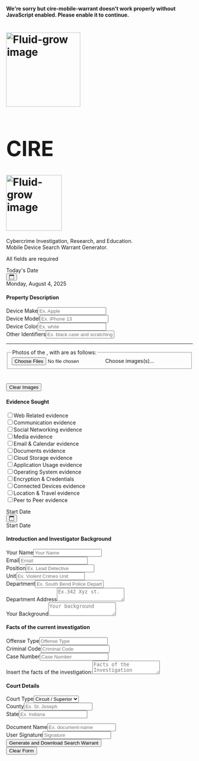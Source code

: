 <!DOCTYPE html>
<head><meta charset="utf-8">
<meta http-equiv="X-UA-Compatible" content="ID=edge">
<meta name="viewport" content="width=device-width,initial-scale=1">
<link rel-"icon href="https://www.google.com/url?sa=i&url=https%3A%2F%2Fpocatello.gov%2F370%2FPolice&psig=AOvVaw3YTH44rXkNWW9UzoX8i8mV&ust=1754428566683000&source=images&cd=vfe&opi=89978449&ved=2ahUKEwiGu6PtifKOAxWmNt4AHWg5Ot0QjRx6BAgAEBs">
<title>PPD Digital Device Search Warrant</title>
<script defer="defer" src="/PPD-Digital-Device-Search-Warrant/js/chunk-vendors.30887d61.js"></script>
<script defer:"defer" src="/PPD-Digital-Device-Search-Warrant/js/app.4eef5ece.js"></script>
<link href="/PPD-Digital-Device-Search-Warrant/css/chunk-vendors.de510de6.css" rel="stylesheet">
<link href="/PPD-Digital-Device-Search-Warrant/css/app.d0f80ab4.css" rel="stylesheet">
<style>
  /* stylelint-disable */
/* stylelint-enable */
/** Buttons
---------------------------------------------------------*/
:root {
  --transparent: rgba(255, 255, 255, 0);
  --white: hsl(0, 0%, 100%);
  --th-white: hsl(0, 0%, 100%);
  --black: hsl(0, 0%, 0%);
  --th-black: hsl(0, 0%, 0%);
  --lightGrey: hsl(0, 0%, 94%);
  --th-grey-white: hsl(210, 10%, 97%);
  --th-grey-light: hsl(210, 10%, 94.8%);
  --th-grey-medium: hsl(212, 10%, 94%);
  --th-grey: hsl(216, 22%, 91%);
  --th-grey-dark: hsl(221, 20%, 78%);
  --th-slate: hsl(221, 20%, 33%);
  --th-slate-light: hsl(222, 20%, 45%);
  --th-slate-dark: hsl(222, 22%, 18%);
  --th-slate-alt: #333F57;
  --th-slate-hover:#3E4A62;
  --th-slate-dark-hover800:hsl(220, 22%, 24%);
  --th-slate-dark-active800:hsl(219, 24%, 26%);
  --th-slate-dark-hover600:hsl(222, 22%, 21%);
  --th-slate-dark-active600:hsl(221, 24%, 23%);
  --th-cool-grey-600: hsl(203, 16%, 44%);
  --th-cool-grey-700: hsl(204, 18%, 30%);
  --th-cool-grey-750: hsl(203, 18%, 32%);
  --th-cool-grey-800: hsl(209, 20%, 25%);
  --th-cool-grey-850: hsl(209, 20%, 21%);
  --th-cool-grey-900: hsl(210, 24%, 16%);
  --fontColorDark: var( --th-slate-dark);
  --fontColorWhite: hsl(0, 0%, 100%);
  --list-item-hover:hsl(225, 20%, 96%);
  --list-item-light-hover: hsl(210, 20%, 98%);
  --list-item-hover-dark:hsla(222, 22%, 18%, 0.50);
  --list-item-light-hover-dark: hsla(222, 20%, 33%, 0.50);
  --greyTransparent: hsla(222, 22%, 18%, 0.12);
  --whiteTransparent: hsla(0, 0%, 100%, 0.12);
  --defaultColor: hsl(220, 20%, 91%);
  --defaultColorHover: hsl(220, 19%, 78%);
  --defaultColorActive: hsl(220, 19%, 68%);
  --defaultColorSelected: hsl(221, 20%, 75%);
  --buttonBorderColor: 2px solid hsl(220, 20%, 91%);
  --buttonBorderColorHover: 2px solid hsl(220, 19%, 78%);
  --buttonBorderColorActive: 2px solid hsl(220, 19%, 68%);
  --buttonBorderColorSelected: 2px solid hsl(221, 20%, 75%);
  --iconFillColor: var( --th-slate-dark );
  --primaryColor: hsl(211, 100%, 45%);
  --primaryColorHover: hsl(211, 100%, 35%);
  --primaryColorActive: hsl(211, 100%, 25%);
  --primaryButtonBorder: 2px solid hsl(211, 100%, 45%);
  --primaryButtonBorderHover: 2px solid hsl(211, 100%, 35%);
  --primaryButtonBorderActive: 2px solid hsl(211, 100%, 25%);
  --secondaryColor: var(--th-slate);
  --secondaryColorHover: hsl(221, 20%, 23%);
  --secondaryColorActive: hsl(221, 20%, 13%);
  --secondaryButtonBorderColor: 2px solid var(--th-slate);
  --secondaryButtonBorderColorHover: 2px solid hsl(221, 20%, 23%);
  --secondaryButtonBorderColorActive: 2px solid hsl(221, 20%, 13%);
  --disabledColor: hsl(0, 0%, 50%);
  --disabledBackgroundColor: hsl(0, 0%, 95%);
  --brandColorGreen: hsl(76, 60%, 52%);
  --brandColorGreenActive: hsl(76, 62%, 40%);
  --primaryColorGreen: hsl(79, 100%, 24%);
  --primaryColorGreenHover: hsl(79, 100%, 14%);
  --primaryColorGreenActive: hsl(79, 100%, 4%);
  --buttonBorderGreen: 2px solid hsl(79, 100%, 24%);
  --buttonBorderGreenHover: 2px solid hsl(79, 100%, 14%);
  --buttonBorderGreenActive: 2px solid hsl(79, 100%, 4%);
  --brandColorPink: hsl(344, 98%, 59%);
  --primaryColorPink: #e12362;
  --primaryColorPinkHover: hsl(340, 76%, 41%);
  --primaryColorPinkActive: hsl(340, 76%, 31%);
  --buttonBorderPink: 2px solid hsl(340, 76%, 51%);
  --buttonBorderPinkHover: 2px solid hsl(340, 76%, 41%);
  --buttonBorderPinkActive: 2px solid hsl(340, 76%, 31%);
  --brandColorTeal: hsl(180, 85%, 34%);
  --primaryColorTeal: hsl(184, 50%, 35%);
  --primaryColorTealHover: hsl(184, 50%, 25%);
  --primaryColorTealActive: hsl(184, 50%, 15%);
  --buttonBorderTeal: 2px solid hsl(184, 50%, 35%);
  --buttonBorderTealHover: 2px solid hsl(184, 50%, 25%);
  --buttonBorderTealActive: 2px solid hsl(184, 50%, 15%);
  --brandColorPurple: hsl(264, 100%, 68%);
  --primaryColorPurple: hsl(264, 83%, 62%);
  --primaryColorPurpleHover: hsl(264, 83%, 52%);
  --primaryColorPurpleActive: hsl(264, 83%, 42%);
  --buttonBorderPurple: 2px solid hsl(264, 83%, 62%);
  --buttonBorderPurpleHover: 2px solid hsl(264, 83%, 52%);
  --buttonBorderPurpleActive: 2px solid hsl(264, 83%, 42%);
  --brandColorOrange: hsl(33, 94%, 48%);
  --primaryColorOrange: hsl(15, 79%, 45%);
  --primaryColorOrangeHover: hsl(15, 80%, 35%);
  --primaryColorOrangeActive: hsl(15, 80%, 25%);
  --buttonBorderOrange: 2px solid hsl(15, 79%, 45%);
  --buttonBorderOrangeHover: 2px solid hsl(15, 80%, 35%);
  --buttonBorderOrangeActive: 2px solid hsl(15, 80%, 25%);
  --brandColorBlue: hsl(197, 100%, 50%);
  --brandColorBlueActive: hsl(197, 100%, 39%);
  --brandColorBlueWCAG: hsl(197, 100%, 42%);
  --primaryColorBlue: hsl(201, 100%, 37%);
  --primaryColorBlueHover: hsl(201, 100%, 27%);
  --primaryColorBlueActive: hsl(201, 100%, 17%);
  --buttonBorderBlue: 2px solid hsl(201, 100%, 37%);
  --buttonBorderBlueHover: 2px solid hsl(201, 100%, 27%);
  --buttonBorderBlueActive: 2px solid hsl(201, 100%, 17%);
  --BrandcolorYellow: hsl(41, 90%, 61%);
  --primaryColorReachDeck: hsl(209, 100%, 39%);
  --primaryColorReachDeckHover: hsl(209, 100%, 29%);
  --primaryColorReachDeckActive: hsl(209, 100%, 19%);
  --buttonBorderReachDeck: 2px solid hsl(209, 100%, 39%);
  --buttonBorderReachDeckHover: 2px solid hsl(209, 100%, 29%);
  --buttonBorderReachDeckActive: 2px solid hsl(209, 100%, 19%);
  --reachDeckEditorColor: hsl(112, 100%, 26%);
  --launchpadButtonLight: hsl(210, 10%, 96%);
  --launchpadButtonLightHover: hsl(220, 8%, 92%);
  --launchpadButtonLightActive:hsl(0, 0%, 90%);
  --ContrastPinkOrbitNoteHover: hsl(343, 81%, 48%);
  --ContrastPinkOrbitNoteActive: hsl(345, 96%, 42%);
  --ContrastButtonBorderPink: hsl(345, 96%, 42%);
  --primaryColorClaroNavy: hsl(207, 74%, 27%);
  --primaryColorClaroNavyHover: hsl(206, 83%, 21%);
  --primaryColorClaroNavyActive: hsl(206, 89%, 17%);
  --buttonBorderClaro: 2px solid hsl(207, 74%, 27%);
  --buttonBorderClaroHover: 2px solid hsl(206, 83%, 21%);
  --buttonBorderClaroActive: 2px solid hsl(206, 89%, 17%);
  --primaryColorClaroBlue: hsl(201, 100%, 37%);
  --primaryColorClaroBlueHover: hsl(201, 100%, 31%);
  --primaryColorClaroBlueActive: hsl(201, 100%, 27%);
  --claroDark: hsl(218, 54%, 20%);
  --claroGrey: hsl(217, 31%, 68%);
  --claroBlue: hsl(191, 88%, 40%);
  --claroBlueAlt: hsl(188, 78%, 50%);
  --claroGreen: hsl(75, 63%, 51%);
  --altColor: var(--claroGreen);
  --altColorHover: hsl(75, 70%, 40%);
  --altColorActive: hsl(75, 77%, 33%);
  --altButtonBorderColor: 2px solid var(--claroGreen);
  --altButtonBorderColorHover: 2px solid hsl(75, 70%, 40%);
  --altButtonBorderColorActive: 2px solid hsl(75, 77%, 33%);
  --brandColorLingdys: hsl(0, 82%, 49%);
  --primaryColorLingdys: hsl(217, 34%, 38%);
  --primaryColorLingdysHover: hsl(217, 37%, 24%);
  --primaryColorLingdysActive: hsl(217, 39%, 18%);
  --buttonBorderLingdys: 2px solid hsl(217, 34%, 38%);
  --buttonBorderLingdysHover: 2px solid hsl(217, 37%, 24%);
  --buttonBorderLingdysActive: 2px solid hsl(217, 39%, 18%);
  --brandColorAppWriter: #F70790;
  --primaryColorAppWriter: #D8087F;
  --primaryColorAppWriterHover:#B40669;
  --primaryColorAppWriterActive: #9F055C;
  --buttonBorderAppwriter: 2px solid #D8087F;
  --buttonBorderAppwriterHover: 2px solid #B40669;
  --buttonBorderAppWriterActive: 2px solid #9F055C;
  --iconToggleFillOrbitNote: hsl(196, 99%, 50%);
  --textColor: var( --th-slate-dark );
  --textColorLight: var( --th-white );
  --border: 1px solid var( --th-grey );
  --borderDark: 1px solid var( --th-grey-dark );
  --infoColor: hsl(194, 77%, 24%);
  --successColor: hsla(134, 71%, 43%, 0.584);
  --errorColor: hsl(0, 71%, 51%);
  --warningColor: hsl(45, 97%, 51%);
  --infoBackgroundColor: hsl(180, 100%, 99%);
  --successBackgroundColor: hsl(78, 100%, 98%);
  --errorBackgroundColor: hsl(0, 100%, 98%);
  --warningBackgroundColor: hsl(35, 100%, 98%);
  --notificationDarkModeBackground: hsl(218, 22%, 37%);
  --infoBorderColor: hsl(191, 44%, 82%);
  --successBorderColor: hsl(100, 28%, 69%);
  --errorBorderColor: hsl(0, 37%, 73%);
  --warningBorderColor: hsl(41, 30%, 71%);
  --notificationDarkModeBorder: hsl(217, 19%, 41%);
  --infoTitleColor: hsl(194, 77%, 24%);
  --successTitleColor: hsl(121, 48%, 23%);
  --errorTitleColor: hsl(1, 47%, 40%);
  --warningTitleColor: hsl(37, 92%, 25%);
  --infoWarningColor: hsl(194, 77%, 24%);
  --successWarningColor: hsla(121, 48%, 23%, 0.8);
  --errorWarningColor: hsla(1, 47%, 40%, 0.8);
  --warningWarningColor: hsla(37, 92%, 25%, 0.8);
  --line-height-base: 1.5;
  --zindex-modal: 1050;
  --modal-dialog-margin: 2rem;
  --modal-content-border-radius: 1px;
  --buttonBorderRadius: 30px;
  --buttonRoundness: 30px;
  --buttonLinkTextColor: var( --primaryColor)!important;
  --buttonLinkIconColor: var( --primaryColor)!important;
  --buttonNoBackgroundTextColor: var( --th-slate-dark);
  --buttonNoBackgroundIconColor: var( --th-slate-dark);
  --buttonNoBackgroundColor: transparent;
  --buttonNoBackgroundColorHover: var(--icon-button-background-hover-color);
  --buttonNoBackgroundColorActive: var(--icon-button-background-active-color);
  --buttonNoBackgroundBorder: 2px solid transparent;
  --buttonNoBackgroundBorderHover: 2px solid transparent;
  --buttonNoBackgroundBorderActive: 2px solid transparent;
  --activeDotColor: inherit;
  --themeColorDefault: var(--defaultColor);
  --themeColorGroundworks: var(--primaryColor);
  --themeColorReadWrite: var(--primaryColorPurple);
  --themeColorEquatio: var(--primaryColorBlue);
  --themeColorBrowsealoud: var(--primaryColorOrange);
  --themeColorWriq: var(--primaryColorTeal);
  --themeColorFluencyTutor: var(--primaryColorGreen);
  --themeColorSnapVerter: var(--primaryColorGreen);
  --themeColorSpeechStream: var(--primaryColorPink);
  --themeColorTexthelp: var(--primaryColorTeal);
  --themeColorReachDeck: var(--primaryColorReachDeck);
  --themeColorPdfReader: var(--primaryColorBlue);
  --uniloginBackgroundColor: #F7F7F7;
  --uniloginWindowBackgroundColor: var(--primaryColorBlue);
  --line-height-base: 1.5;
  --zindex-modal: 1050;
  --modal-dialog-margin: 2em;
  --modal-content-border-radius: 1px;
  --modal-inner-padding: 1.5em;
  --modal-title-padding: 1.5em;
  --modal-title-line-height: var(--line-height-base);
  --modal-content-bg: #fff;
  --modal-content-border-color: rgba(0, 0, 0, .2);
  --modal-content-fallback-border-color: #999;
  --modal-backdrop-bg: #000;
  --modal-backdrop-opacity: .5;
  --modal-header-border-color: #e5e5e5;
  --modal-footer-border-color: var(--modal-header-border-color);
  --modal-header-background-color: #f5f5f5;
  --select-border: 1px solid #DADADA;
  --select-background: hsl(0, 0%, 100%);
  --select-background-color: #efefef;
  --select-background-color-hover: hsl(0, 0%, 97%);
  --input-border: 1px solid #DADADA;
  --input-background-color: #ffffff;
  --settings-title-color: var(--primaryColor);
  --settings-item-background-color: var(--th-white);
  --settings-item-background-hover-color: var(--th-grey-medium);
  --settings-item-background-active-color: var(--th-grey);
  --list-group-background-color: transparent;
  --list-group-item-background-color: var(--th-white);
  --list-group-item-background-hover-color: var(--th-grey-light);
  --list-group-item-background-active-color: var(--th-grey);
  --list-group-item-icon-color: var(--th-slate-dark);
  --ListGroupSearchItemColor: var(--th-white);
  --ListGroupSearchItemColorHover: #f9fafb;
  --ListGroupSearchItemTextColor: var(--th-slate);
  --ListGroupSearchItemBorderColor: hsla(0, 0%, 0%, 0.15);
  --ListGroupSearchItemAsideColor: hsl(0, 0%, 95%);
  --ListGroupSearchItemAsideTextColor: #000;
  --toolbar-button-disabled: hsl(0, 0%, 96.1%);
  --toolbar-button-background: hsl(0, 0%, 96.1%);
  --toolbar-button-hover-background: hsl(0, 0%, 80%);
  --toolbar-button-color: hsl(0, 0%, 0%);
  --toolbar-button-hover-active-background: hsl(0, 0%, 70.2%);
  --toolbar-button-default-size: 43px;
  --toolbar-button-focus-color: hsl(213, 71.3%, 60.4%);
  --toolbar-button-svg-color: hsl(0, 0%, 29%);
  --toolbar-button-toggle-color: hsl(264, 100%, 68%);
  --panel-inner-padding: .7em;
  --icon-button-background-default-color: hsla(0, 0%, 0%, 0.077);
  --icon-button-background-hover-color: hsla(0, 0%, 0%, 0.125);
  --icon-button-background-active-color: hsla(0, 0%, 0%, 0.187);
  --icon-button-background-default-color-dark: rgba(255, 255, 255, 0.077);
  --icon-button-background-hover-color-dark: rgba(255, 255, 255, 0.146);
  --icon-button-background-active-color-dark: rgba(255, 255, 255, 0.221);
  --icon-button-border-color: solid 2px transparent;
  --menuIconFillColor: var(--th-slate);
  --cardIconFillColor: var(--th-slate);
  --default-menu-notify-background-colour: hsl(264, 100%, 68%);
  --toolbarButtonBackgroundColor: var( --defaultColor);
  --toolbarButtonBackgroundHoverColor: var( --icon-button-background-hover-color);
  --toolbarButtonBackgroundActiveColor: var( --icon-button-background-active-color);
  --toolbarIconHoverFill: var( --th-slate);
  --toolbarIconToggleFill: var( --primaryColor);
  --dashboardContentBackgroundColor: #fff;
  --dashboardHeaderBackgroundColor: #fff;
  --dashboardSidebarBorderTopColor: var( --lightGrey);
  --dashboardTextColor: var(--th-slate);
  --dashboardTitleTextColor: var(--fontColorDark);
  --dashboardSubTitleTextColor: var(--th-slate-light);
  --dashboardCardBackgroundColor: var(--white);
  --dashboardCardBackgroundHoverColor: var(--th-grey-light);
  --dashboardCardBackgroundActiveColor: var(--lightGrey);
  --dashboardCardHighlightColor: var(--primaryColor);
  --dashboardCardBorderColor: var(--lightGrey);
  --dashboardCardFooterLinkColor: var(--primaryColor);
  --dashboardCardAuditorColor: hsl(208, 100%, 43%);
  --dashboardCardAuditorLabelColor: hsl(208, 100%, 43%);
  --dashboardCardEditorLabelColor: var(--reachDeckEditorColor);
  --dashboardCardToolbarColor: var(--primaryColorOrange);
  --dashboardCardToolbarLabelColor: var(--primaryColorOrange);
  --dashboardPaneBackgroundColor: #fcfcfc;
  --dashboardPaneBorderColor: rgba(92, 106, 138, 0.4);
  --dashboardPaneDashedBorderColor: var(--dashboardDashedBorderLight);
  --dashboardDashedBorderLight: url("data:image/svg+xml,%3csvg width='100%25' height='100%25' xmlns='http://www.w3.org/2000/svg'%3e%3crect width='100%25' height='100%25' fill='none' stroke='%235C6A8ACC' stroke-width='2' stroke-dasharray='4%2c 8' stroke-dashoffset='0' stroke-linecap='square'/%3e%3c/svg%3e");
  --dashboardDashedBorderDark: url("data:image/svg+xml,%3csvg width='100%25' height='100%25' xmlns='http://www.w3.org/2000/svg'%3e%3crect width='100%25' height='100%25' fill='none' stroke='%23323E52FF' stroke-width='2' stroke-dasharray='4%2c 8' stroke-dashoffset='0' stroke-linecap='square'/%3e%3c/svg%3e");
  --icon-opacity: 1;
  --accordionBackgroundColor: #fff;
  --accordionTextColor: #484848;
  --accordionTextBottomColor: #484848;
  --accordionIconColor: var(--toolbarWhite);
  --accordionBackgroundColorHover: #f9fafb;
  --tableBackgroundColor: none;
  --tableBackgroundHeaderColor: #F9FAFB;
  --tableBackgroundAltColor: #f7f7f7;
  --tableBackgroundHoverColor: hsl(210, 20%, 98%);
  --tableBorderColor: #E2E2E3;
  --tableTextColor: #484848;
}

/* stylelint-disable */
/* stylelint-enable */
.th-wq,
.th-th {
  --toolbarBackgroundColor: var(--defaultColor);
  --themeColorDefault: var(--defaultColor);
  --themeColorPrimary: var(--themeColorWriq);
  --themeColorSecondary: var(--secondaryColor);
  --dashboardTopColor: var(--brandColorTeal);
  --dashboardTitleColor: var(--themeColorWriq);
  --iconFillColor: var(--white);
  --buttonBackgroundColor: var(--defaultColor);
  --buttonBackgroundHoverColor: var(--defaultColorHover);
  --buttonBackgroundActiveColor: var(--defaultColorActive);
  --buttonTextColor: var(--fontColorDark);
  --buttonTextHoverColor: var(--fontColorDark);
  --buttonTextActiveColor: var(--fontColorDark);
  --buttonTextVisitedColor: var(--fontColorDark);
  --buttonBorder: var(--buttonBorder);
  --buttonBorderHover: var(--buttonBorderColorHover);
  --buttonBorderRadius: var(--buttonRoundness);
  --buttonIconFillColor: var(--black);
  --primaryButtonBackgroundColor: var(--primaryColorTeal);
  --primaryButtonBackgroundHoverColor: var(--primaryColorTealHover);
  --primaryButtonBackgroundActiveColor: var(--primaryColorTealActive);
  --primaryButtonBorderActive: var(--buttonBorderTealActive);
  --primaryButtonTextColor: var(--fontColorWhite);
  --primaryButtonTextHoverColor: var(--fontColorWhite);
  --primaryButtonTextActiveColor: var(--fontColorWhite);
  --primaryButtonTextVisitedColor: var(--fontColorWhite);
  --primaryButtonBorder: var(--buttonBorderTeal);
  --primaryButtonBorderHover: var(--buttonBorderTealHover);
  --primaryButtonBorderRadius: var(--buttonRoundness);
  --primaryButtonIconFillColor: var(--white);
  --secondaryButtonBackgroundColor: var(--secondaryColor);
  --secondaryButtonBackgroundHoverColor: var(--secondaryColorHover);
  --secondaryButtonBackgroundActiveColor: var(--secondaryColorActive);
  --secondaryButtonTextColor: var(--fontColorWhite);
  --secondaryButtonTextHoverColor: var(--fontColorWhite);
  --secondaryButtonTextActiveColor: var(--fontColorWhite);
  --secondaryButtonTextVisitedColor: var(--fontColorWhite);
  --secondaryButtonBorder: var(--secondaryButtonBorder);
  --secondaryButtonBorderHover: var(--secondaryButtonBorderColorHover);
  --secondaryButtonBorderRadius: var(--buttonRoundness);
  --secondaryButtonIconFillColor: var(--white);
  --table-hover-item: var(--list-item-light-hover);
  --settingsTitleColor: var(--themeColorPrimary);
}

.th-rw,
.th-wa {
  --themeColorDefault: var(--defaultColor);
  --themeColorPrimary: var(--themeColorReadWrite);
  --themeColorSecondary: var(--secondaryColor);
  --toolbarBackgroundColor: var(--defaultColor);
  --toolbarIconFill: var(--th-slate);
  --toolbarIconHoverFill: var(--th-slate);
  --toolbarIconActiveFill: var(--th-slate);
  --toolbarIconToggledHoverFill: var(--primaryColorPurple);
  --toolbarIconToggleFill: var(--primaryColorPurple);
  --toolbarIconToggleHoverFill: var(--primaryColorPurple);
  --dashboardTopColor: var(--brandColorPurple);
  --dashboardTitleColor: var(--themeColorReadWrite);
  --iconFillColor: var(--th-slate-dark);
  --buttonBackgroundColor: var(--defaultColor);
  --buttonBackgroundHoverColor: var(--defaultColorHover);
  --buttonBackgroundActiveColor: var(--defaultColorActive);
  --buttonTextColor: var(--fontColorDark);
  --buttonTextHoverColor: var(--fontColorDark);
  --buttonTextActiveColor: var(--fontColorDark);
  --buttonTextVisitedColor: var(--fontColorDark);
  --buttonBorder: var(--buttonBorder);
  --buttonBorderHover: var(--buttonBorderColorHover);
  --buttonBorderActive: var(--buttonBorderColorActive);
  --buttonBorderRadius: var(--buttonRoundness);
  --buttonIconFillColor: var(--black);
  --primaryButtonBackgroundColor: var(--primaryColorPurple);
  --primaryButtonBackgroundHoverColor: var(--primaryColorPurpleHover);
  --primaryButtonBackgroundActiveColor: var(--primaryColorPurpleActive);
  --primaryButtonBorderActive: var(--buttonBorderPurpleActive);
  --primaryButtonTextColor: var(--fontColorWhite);
  --primaryButtonTextHoverColor: var(--fontColorWhite);
  --primaryButtonTextActiveColor: var(--fontColorWhite);
  --primaryButtonTextVisitedColor: var(--fontColorWhite);
  --primaryButtonBorder: var(--buttonBorderPurple);
  --primaryButtonBorderHover: var(--buttonBorderPurpleHover);
  --primaryButtonBorderRadius: var(--buttonRoundness);
  --primaryButtonIconFillColor: var(--white);
  --secondaryButtonBackgroundColor: var(--secondaryColor);
  --secondaryButtonBackgroundHoverColor: var(--secondaryColorHover);
  --secondaryButtonBackgroundActiveColor: var(--secondaryColorActive);
  --secondaryButtonTextColor: var(--fontColorWhite);
  --secondaryButtonTextHoverColor: var(--fontColorWhite);
  --secondaryButtonTextActiveColor: var(--fontColorWhite);
  --secondaryButtonTextVisitedColor: var(--fontColorWhite);
  --secondaryButtonBorder: var(--secondaryButtonBorder);
  --secondaryButtonBorderHover: var(--secondaryButtonBorderColorHover);
  --secondaryButtonBorderRadius: var(--buttonRoundness);
  --secondaryButtonIconFillColor: var(--white);
  --table-hover-item: var(--list-item-light-hover);
  --settingsTitleColor: var(--themeColorPrimary);
  --menuNotifyBackgroundColour: var(--brandColorPurple);
  --uniloginBackgroundColor: #FAF7FF;
  --uniloginWindowBackgroundColor: var(--primaryColorPurple);
}

.th-pr {
  --themeColorDefault: var(--defaultColor);
  --themeColorPrimary: var(--themeColorPdfReader);
  --themeColorSecondary: var(--secondaryColor);
  --primaryButtonBackgroundColor: var(--primaryColorBlue);
  --primaryButtonBackgroundHoverColor: var(--primaryColorBlueHover);
  --primaryButtonBackgroundActiveColor: var(--primaryColorBlueActive);
  --primaryButtonBorderActive: var(--buttonBorderBlueActive);
  --primaryButtonTextColor: var(--fontColorWhite);
  --primaryButtonTextHoverColor: var(--fontColorWhite);
  --primaryButtonTextActiveColor: var(--fontColorWhite);
  --primaryButtonTextVisitedColor: var(--fontColorWhite);
  --primaryButtonBorder: var(--buttonBorderBlue);
  --primaryButtonBorderHover: var(--buttonBorderBlueHover);
  --primaryButtonBorderRadius: var(--buttonRoundness);
  --primaryButtonIconFillColor: var(--white);
  --toolbarBackgroundColor: var(--th-grey);
  --toolbarButtonBackgroundColor: var(--th-grey);
  --toolbarButtonBackgroundHoverColor: var(--ContrastPinkOrbitNoteHover);
  --toolbarButtonBackgroundActiveColor: var(--ContrastPinkOrbitNoteActive);
  --toolbarButtonBorderActive: var(--ContrastButtonBorderPink);
  --toolbarIconFill: var(--th-slate);
  --toolbarIconHoverFill: var(--white);
  --toolbarIconActiveFill: var(--white);
  --toolbarIconToggleFill: var(--ContrastPinkOrbitNoteActive);
  --toolbarIconToggleHoverFill: var(--white);
  --toolbarIconToggledHoverFill: var(--white);
  --iconButtonBackgroundDefaultColor: var(--icon-button-background-default-color);
  --iconButtonBackgroundHoverColor: var(--icon-button-background-hover-color);
  --iconButtonBackgroundActiveColor: var(--icon-button-background-active-color);
  --iconButtonBorderColor: 2px solid transparent;
  --iconFillColor: var(--th-slate);
  --panelBackgroundColor: var(--th-grey-light);
  --panelBackgroundColorLight: var(--white);
  --panelBackgroundColorDark: var(--th-grey);
  --fontColor: var(--th-slate-dark);
  --borderColor: 1px solid var(--th-grey-dark);
  --settingsTitleColor: var(--themeColorPrimary);
  --menuNotifyBackgroundColour: var(--brandColorPink);
  --dashboardTopColor: var(--primaryColorBlue);
  --dashboardTitleColor: var(--themeColorEquatio);
  --cardIconFillColor: var(--primaryColorBlue);
}

.th-eq {
  --themeColorDefault: var(--defaultColor);
  --themeColorPrimary: var(--themeColorEquatio);
  --themeColorSecondary: var(--secondaryColor);
  --dashboardTopColor: var(--brandColorBlue);
  --dashboardTitleColor: var(--themeColorEquatio);
  --iconFillColor: var(--th-slate-dark);
  --buttonBackgroundColor: var(--defaultColor);
  --buttonBackgroundHoverColor: var(--defaultColorHover);
  --buttonBackgroundActiveColor: var(--defaultColorActive);
  --buttonTextColor: var(--fontColorDark);
  --buttonTextHoverColor: var(--fontColorDark);
  --buttonTextActiveColor: var(--fontColorDark);
  --buttonTextVisitedColor: var(--fontColorDark);
  --buttonBorder: var(--buttonBorder);
  --buttonBorderHover: var(--buttonBorderColorHover);
  --buttonBorderRadius: var(--buttonRoundness);
  --buttonIconFillColor: var(--black);
  --primaryButtonBackgroundColor: var(--primaryColorBlue);
  --primaryButtonBackgroundHoverColor: var(--primaryColorBlueHover);
  --primaryButtonBackgroundActiveColor: var(--primaryColorBlueActive);
  --primaryButtonBorderActive: var(--buttonBorderBlueActive);
  --primaryButtonTextColor: var(--fontColorWhite);
  --primaryButtonTextHoverColor: var(--fontColorWhite);
  --primaryButtonTextActiveColor: var(--fontColorWhite);
  --primaryButtonTextVisitedColor: var(--fontColorWhite);
  --primaryButtonBorder: var(--buttonBorderBlue);
  --primaryButtonBorderHover: var(--buttonBorderBlueHover);
  --primaryButtonBorderRadius: var(--buttonRoundness);
  --primaryButtonIconFillColor: var(--white);
  --secondaryButtonBackgroundColor: var(--secondaryColor);
  --secondaryButtonBackgroundHoverColor: var(--secondaryColorHover);
  --secondaryButtonBackgroundActiveColor: var(--secondaryColorActive);
  --secondaryButtonTextColor: var(--fontColorWhite);
  --secondaryButtonTextHoverColor: var(--fontColorWhite);
  --secondaryButtonTextActiveColor: var(--fontColorWhite);
  --secondaryButtonTextVisitedColor: var(--fontColorWhite);
  --secondaryButtonBorder: var(--secondaryButtonBorder);
  --secondaryButtonBorderHover: var(--secondaryButtonBorderColorHover);
  --secondaryButtonBorderRadius: var(--buttonRoundness);
  --secondaryButtonIconFillColor: var(--white);
  --table-hover-item: var(--list-item-light-hover);
  --settingsTitleColor: var(--themeColorPrimary);
  --uniloginBackgroundColor: #F2F9FF;
  --uniloginWindowBackgroundColor: var(--brandColorBlueWCAG);
}

.th-ba {
  --themeColorDefault: var(--defaultColor);
  --themeColorPrimary: var(--themeColorBrowsealoud);
  --themeColorSecondary: var(--secondaryColor);
  --toolbarBackgroundColor: var(--th-grey);
  --toolbarIconButtonFillColor: var(--th-slate);
  --toolbarButtonBackgroundColor: var(--th-grey);
  --toolbarButtonBackgroundHoverColor: var(--primaryColorOrangeHover);
  --toolbarButtonBackgroundActiveColor: var(--primaryColorOrangeActive);
  --toolbarButtonBorderActive: var(--buttonBorderOrange);
  --toolbarIconFill: var(--th-slate);
  --toolbarIconHoverFill: var(--th-slate);
  --toolbarIconActiveFill: var(--primaryColorBlue);
  --toolbarIconToggleFill: var(--primaryColorBlue);
  --toolbarIconToggleHoverFill: var(--white);
  --dashboardTopColor: var(--brandColorOrange);
  --dashboardTitleColor: var(--themeColorBrowsealoud);
  --iconFillColor: var(--white);
  --buttonBackgroundColor: var(--defaultColor);
  --buttonBackgroundHoverColor: var(--defaultColorHover);
  --buttonBackgroundActiveColor: var(--defaultColorActive);
  --buttonTextColor: var(--fontColorDark);
  --buttonTextHoverColor: var(--fontColorDark);
  --buttonTextActiveColor: var(--fontColorDark);
  --buttonTextVisitedColor: var(--fontColorDark);
  --buttonBorder: var(--buttonBorder);
  --buttonBorderHover: var(--buttonBorderColorHover);
  --buttonBorderRadius: var(--buttonRoundness);
  --buttonBorderIconFillColor: var(--black);
  --primaryButtonBackgroundColor: var(--primaryColorOrange);
  --primaryButtonBackgroundHoverColor: var(--primaryColorOrangeHover);
  --primaryButtonBackgroundActiveColor: var(--primaryColorOrangeActive);
  --primaryButtonBorderActive: var(--buttonBorderOrangeActive);
  --primaryButtonTextColor: var(--fontColorWhite);
  --primaryButtonTextHoverColor: var(--fontColorWhite);
  --primaryButtonTextActiveColor: var(--fontColorWhite);
  --primaryButtonTextVisitedColor: var(--fontColorWhite);
  --primaryButtonBorder: var(--buttonBorderOrange);
  --primaryButtonBorderHover: var(--buttonBorderOrangeHover);
  --primaryButtonBorderRadius: var(--buttonRoundness);
  --primaryButtonIconFillColor: var(--white);
  --secondaryButtonBackgroundColor: var(--secondaryColor);
  --secondaryButtonBackgroundHoverColor: var(--secondaryColorHover);
  --secondaryButtonBackgroundActiveColor: var(--secondaryColorActive);
  --secondaryButtonTextColor: var(--fontColorWhite);
  --secondaryButtonTextHoverColor: var(--fontColorWhite);
  --secondaryButtonTextActiveColor: var(--fontColorWhite);
  --secondaryButtonTextVisitedColor: var(--fontColorWhite);
  --secondaryButtonBorder: var(--secondaryButtonBorder);
  --secondaryButtonBorderHover: var(--secondaryButtonBorderColorHover);
  --secondaryButtonBorderRadius: var(--buttonRoundness);
  --secondaryButtonIconFillColor: var(--white);
  --table-hover-item: var(--list-item-light-hover);
  --settingsTitleColor: var(--themeColorPrimary);
  --menuNotifyBackgroundColour: var(--white);
}
.th-ba .gw-menu-notification--inline {
  --menuNotifyBackgroundColour: var(--themeColorBrowsealoud);
}

.th-at {
  --themeColorDefault: var(--defaultColor);
  --themeColorPrimary: var(--themeColorReachDeck);
  --themeColorSecondary: var(--secondaryColor);
  --toolbarBackgroundColor: var(--defaultColor);
  --toolbarIconFill: var(--th-slate);
  --toolbarIconHoverFill: var(--th-slate);
  --toolbarIconActiveFill: var(--th-slate);
  --toolbarIconToggledHoverFill: var(--primaryColorBlue);
  --toolbarIconToggleFill: var(--primaryColorBlue);
  --toolbarIconToggleHoverFill: var(--primaryColorBlue);
  --dashboardTopColor: var(--th-grey);
  --dashboardTitleColor: var(--th-slate-dark);
  --iconFillColor: var(--th-slate-dark);
  --buttonBackgroundColor: var(--defaultColor);
  --buttonBackgroundHoverColor: var(--defaultColorHover);
  --buttonBackgroundActiveColor: var(--defaultColorActive);
  --buttonTextColor: var(--fontColorDark);
  --buttonTextHoverColor: var(--fontColorDark);
  --buttonTextActiveColor: var(--fontColorDark);
  --buttonTextVisitedColor: var(--fontColorDark);
  --buttonBorder: var(--buttonBorder);
  --buttonBorderHover: var(--buttonBorderColorHover);
  --buttonBorderRadius: var(--buttonRoundness);
  --buttonBorderIconFillColor: var(--black);
  --primaryButtonBackgroundColor: var(--primaryColorReachDeck);
  --primaryButtonBackgroundHoverColor: var(--primaryColorReachDeckHover);
  --primaryButtonBackgroundActiveColor: var(--primaryColorReachDeckActive);
  --primaryButtonBorderActive: var(--buttonBorderReachDeckActive);
  --primaryButtonTextColor: var(--fontColorWhite);
  --primaryButtonTextHoverColor: var(--fontColorWhite);
  --primaryButtonTextActiveColor: var(--fontColorWhite);
  --primaryButtonTextVisitedColor: var(--fontColorWhite);
  --primaryButtonBorder: var(--buttonBorderReachDeck);
  --primaryButtonBorderHover: var(--buttonBorderReachDeckHover);
  --primaryButtonBorderRadius: var(--buttonRoundness);
  --primaryButtonIconFillColor: var(--white);
  --secondaryButtonBackgroundColor: var(--secondaryColor);
  --secondaryButtonBackgroundHoverColor: var(--secondaryColorHover);
  --secondaryButtonBackgroundActiveColor: var(--secondaryColorActive);
  --secondaryButtonTextColor: var(--fontColorWhite);
  --secondaryButtonTextHoverColor: var(--fontColorWhite);
  --secondaryButtonTextActiveColor: var(--fontColorWhite);
  --secondaryButtonTextVisitedColor: var(--fontColorWhite);
  --secondaryButtonBorder: var(--secondaryButtonBorder);
  --secondaryButtonBorderHover: var(--secondaryButtonBorderColorHover);
  --secondaryButtonBorderRadius: var(--buttonRoundness);
  --secondaryButtonIconFillColor: var(--white);
  --dashboardTopColor: #E12362;
  --dashboardContentBackgroundColor: #F2F5F9;
  --tableBackgroundHeaderColor: #DFE1E5;
  --table-hover-item: var(--list-item-light-hover);
  --settingsTitleColor: var(--themeColorPrimary);
}

.th-rd {
  font-size: 10px;
  --themeColorDefault: var(--defaultColor);
  --themeColorPrimary: var(--themeColorReachDeck);
  --themeColorSecondary: var(--secondaryColor);
  --toolbarBackgroundColor: var(--defaultColor);
  --toolbarIconFill: var(--th-slate);
  --toolbarIconHoverFill: var(--th-slate);
  --toolbarIconActiveFill: var(--th-slate);
  --toolbarIconToggledHoverFill: var(--primaryColorBlue);
  --toolbarIconToggleFill: var(--primaryColorBlue);
  --toolbarIconToggleHoverFill: var(--primaryColorBlue);
  --dashboardTopColor: var(--th-grey);
  --dashboardTitleColor: var(--th-slate-dark);
  --iconFillColor: var(--th-slate-dark);
  --buttonBackgroundColor: var(--defaultColor);
  --buttonBackgroundHoverColor: var(--defaultColorHover);
  --buttonBackgroundActiveColor: var(--defaultColorActive);
  --buttonTextColor: var(--fontColorDark);
  --buttonTextHoverColor: var(--fontColorDark);
  --buttonTextActiveColor: var(--fontColorDark);
  --buttonTextVisitedColor: var(--fontColorDark);
  --buttonBorder: var(--buttonBorder);
  --buttonBorderHover: var(--buttonBorderColorHover);
  --buttonBorderRadius: var(--buttonRoundness);
  --buttonBorderIconFillColor: var(--black);
  --primaryButtonBackgroundColor: var(--primaryColorReachDeck);
  --primaryButtonBackgroundHoverColor: var(--primaryColorReachDeckHover);
  --primaryButtonBackgroundActiveColor: var(--primaryColorReachDeckActive);
  --primaryButtonBorderActive: var(--buttonBorderReachDeckActive);
  --primaryButtonTextColor: var(--fontColorWhite);
  --primaryButtonTextHoverColor: var(--fontColorWhite);
  --primaryButtonTextActiveColor: var(--fontColorWhite);
  --primaryButtonTextVisitedColor: var(--fontColorWhite);
  --primaryButtonBorder: var(--buttonBorderReachDeck);
  --primaryButtonBorderHover: var(--buttonBorderReachDeckHover);
  --primaryButtonBorderRadius: var(--buttonRoundness);
  --primaryButtonIconFillColor: var(--white);
  --secondaryButtonBackgroundColor: var(--secondaryColor);
  --secondaryButtonBackgroundHoverColor: var(--secondaryColorHover);
  --secondaryButtonBackgroundActiveColor: var(--secondaryColorActive);
  --secondaryButtonTextColor: var(--fontColorWhite);
  --secondaryButtonTextHoverColor: var(--fontColorWhite);
  --secondaryButtonTextActiveColor: var(--fontColorWhite);
  --secondaryButtonTextVisitedColor: var(--fontColorWhite);
  --secondaryButtonBorder: var(--secondaryButtonBorder);
  --secondaryButtonBorderHover: var(--secondaryButtonBorderColorHover);
  --secondaryButtonBorderRadius: var(--buttonRoundness);
  --secondaryButtonIconFillColor: var(--white);
  --table-hover-item: var(--list-item-light-hover);
  --settingsTitleColor: var(--themeColorPrimary);
}

.th-ss {
  --themeColorDefault: var(--defaultColor);
  --themeColorPrimary: var(--themeColorSpeechStream);
  --themeColorSecondary: var(--secondaryColor);
  --dashboardTopColor: var(--brandColorPink);
  --dashboardTitleColor: var(--themeColorSpeechStream);
  --iconFillColor: var(--th-slate-dark);
  --buttonBackgroundColor: var(--defaultColor);
  --buttonBackgroundHoverColor: var(--defaultColorHover);
  --buttonBackgroundActiveColor: var(--defaultColorActive);
  --buttonTextColor: var(--fontColorDark);
  --buttonTextHoverColor: var(--fontColorDark);
  --buttonTextActiveColor: var(--fontColorDark);
  --buttonTextVisitedColor: var(--fontColorDark);
  --buttonBorder: var(--buttonBorder);
  --buttonBorderHover: var(--buttonBorderColorHover);
  --buttonBorderRadius: var(--buttonRoundness);
  --buttonBorderIconFillColor: var(--black);
  --primaryButtonBackgroundColor: var(--themeColorSpeechStream);
  --primaryButtonBackgroundHoverColor: var(--primaryColorPinkHover);
  --primaryButtonBackgroundActiveColor: var(--primaryColorPinkActive);
  --primaryButtonBorderActive: var(--buttonBorderPinkActive);
  --primaryButtonTextColor: var(--fontColorWhite);
  --primaryButtonTextHoverColor: var(--fontColorWhite);
  --primaryButtonTextActiveColor: var(--fontColorWhite);
  --primaryButtonTextVisitedColor: var(--fontColorWhite);
  --primaryButtonBorder: var(--buttonBorderPink);
  --primaryButtonBorderHover: var(--buttonBorderPinkHover);
  --primaryButtonBorderRadius: var(--buttonRoundness);
  --primaryButtonIconFillColor: var(--white);
  --secondaryButtonBackgroundColor: var(--secondaryColor);
  --secondaryButtonBackgroundHoverColor: var(--secondaryColorHover);
  --secondaryButtonBackgroundActiveColor: var(--secondaryColorActive);
  --secondaryButtonTextColor: var(--fontColorWhite);
  --secondaryButtonTextHoverColor: var(--fontColorWhite);
  --secondaryButtonTextActiveColor: var(--fontColorWhite);
  --secondaryButtonTextVisitedColor: var(--fontColorWhite);
  --secondaryButtonBorder: var(--secondaryButtonBorder);
  --secondaryButtonBorderHover: var(--secondaryButtonBorderColorHover);
  --secondaryButtonBorderRadius: var(--buttonRoundness);
  --secondaryButtonIconFillColor: var(--white);
  --table-hover-item: var(--list-item-light-hover);
  --settingsTitleColor: var(--themeColorPrimary);
}

.th-st {
  --uniloginBackgroundColor: #F2F9FF;
  --uniloginWindowBackgroundColor: #2A3953;
}

.th-sv,
.th-ft {
  --themeColorDefault: var(--defaultColor);
  --themeColorPrimary: var(--themeColorFluencyTutor);
  --themeColorSecondary: var(--secondaryColor);
  --dashboardTopColor: var(--brandColorGreen);
  --dashboardTitleColor: var(--themeColorFluencyTutor);
  --iconFillColor: var(--th-slate-dark);
  --buttonBackgroundColor: var(--defaultColor);
  --buttonBackgroundHoverColor: var(--defaultColorHover);
  --buttonBackgroundActiveColor: var(--defaultColorActive);
  --buttonTextColor: var(--fontColorDark);
  --buttonTextHoverColor: var(--fontColorDark);
  --buttonTextActiveColor: var(--fontColorDark);
  --buttonTextVisitedColor: var(--fontColorDark);
  --buttonBorder: var(--buttonBorder);
  --buttonBorderHover: var(--buttonBorderColorHover);
  --buttonBorderRadius: var(--buttonRoundness);
  --buttonBorderIconFillColor: var(--black);
  --primaryButtonBackgroundColor: var(--themeColorFluencyTutor);
  --primaryButtonBackgroundHoverColor: var(--primaryColorGreenHover);
  --primaryButtonBackgroundActiveColor: var(--primaryColorGreenActive);
  --primaryButtonBorderActive: var(--buttonBorderGreenActive);
  --primaryButtonTextColor: var(--fontColorWhite);
  --primaryButtonTextHoverColor: var(--fontColorWhite);
  --primaryButtonTextActiveColor: var(--fontColorWhite);
  --primaryButtonTextVisitedColor: var(--fontColorWhite);
  --primaryButtonBorder: var(--buttonBorderGreen);
  --primaryButtonBorderHover: var(--buttonBorderGreenHover);
  --primaryButtonBorderRadius: var(--buttonRoundness);
  --primaryButtonIconFillColor: var(--white);
  --secondaryButtonBackgroundColor: var(--secondaryColor);
  --secondaryButtonBackgroundHoverColor: var(--secondaryColorHover);
  --secondaryButtonBackgroundActiveColor: var(--secondaryColorActive);
  --secondaryButtonTextColor: var(--fontColorWhite);
  --secondaryButtonTextHoverColor: var(--fontColorWhite);
  --secondaryButtonTextActiveColor: var(--fontColorWhite);
  --secondaryButtonTextVisitedColor: var(--fontColorWhite);
  --secondaryButtonBorder: var(--secondaryButtonBorder);
  --secondaryButtonBorderHover: var(--secondaryButtonBorderColorHover);
  --secondaryButtonBorderRadius: var(--buttonRoundness);
  --secondaryButtonIconFillColor: var(--white);
  --table-hover-item: var(--list-item-light-hover);
  --settingsTitleColor: var(--themeColorPrimary);
}

.th-cr {
  --themeColorDefault: var(--defaultColor);
  --themeColorPrimary: var(--primaryColorClaroNavy);
  --themeColorSecondary: var(--secondaryColor);
  --buttonBackgroundColor: var(--defaultColor);
  --buttonBackgroundHoverColor: var(--defaultColorHover);
  --buttonBackgroundActiveColor: var(--defaultColorActive);
  --buttonTextColor: var(--fontColorDark);
  --buttonTextHoverColor: var(--fontColorDark);
  --buttonTextActiveColor: var(--fontColorDark);
  --buttonTextVisitedColor: var(--fontColorDark);
  --buttonBorder: var(--buttonBorder);
  --buttonBorderHover: var(--buttonBorderColorHover);
  --buttonBorderRadius: var(--buttonRoundness);
  --buttonBorderIconFillColor: var(--black);
  --primaryButtonBackgroundColor: var(--primaryColorClaroNavy);
  --primaryButtonBackgroundHoverColor: var(--primaryColorClaroNavyHover);
  --primaryButtonBackgroundActiveColor: var(--primaryColorClaroNavyActive);
  --primaryButtonBorderActive: var(--buttonBorderClaroActive);
  --primaryButtonTextColor: var(--fontColorWhite);
  --primaryButtonTextHoverColor: var(--fontColorWhite);
  --primaryButtonTextActiveColor: var(--fontColorWhite);
  --primaryButtonTextVisitedColor: var(--fontColorWhite);
  --primaryButtonBorder: var(--buttonBorderClaro);
  --primaryButtonBorderHover: var(--buttonBorderClaroHover);
  --primaryButtonBorderRadius: var(--buttonRoundness);
  --primaryButtonIconFillColor: var(--white);
  --altButtonBackgroundColor: var(--altColor);
  --altButtonBackgroundHoverColor: var(--altColorHover);
  --altButtonBackgroundActiveColor: var(--altColorActive);
  --altButtonTextColor: var(--fontColorWhite);
  --altButtonTextHoverColor: var(--fontColorWhite);
  --altButtonTextActiveColor: var(--fontColorWhite);
  --altButtonTextVisitedColor: var(--fontColorWhite);
  --altButtonBorder: var(--altButtonBorder);
  --altButtonBorderHover: var(--altButtonBorderColorHover);
  --altButtonBorderRadius: var(--buttonRoundness);
  --altButtonIconFillColor: var(--white);
  --uniloginBackgroundColor: #F2F9FF;
  --uniloginWindowBackgroundColor: var(--themeColorPrimary);
}

.th-wh {
  background: #F6F6F6;
  --themeColorDefault: var(--defaultColor);
  --themeColorPrimary: var(--primaryColorClaroNavy);
  --themeColorSecondary: var(--secondaryColor);
  --buttonBackgroundColor: var(--defaultColor);
  --buttonBackgroundHoverColor: var(--defaultColorHover);
  --buttonBackgroundActiveColor: var(--defaultColorActive);
  --buttonTextColor: var(--fontColorDark);
  --buttonTextHoverColor: var(--fontColorDark);
  --buttonTextActiveColor: var(--fontColorDark);
  --buttonTextVisitedColor: var(--fontColorDark);
  --buttonBorder: var(--buttonBorder);
  --buttonBorderHover: var(--buttonBorderColorHover);
  --buttonBorderRadius: var(--buttonRoundness);
  --buttonBorderIconFillColor: var(--black);
  --primaryButtonBackgroundColor: var(--primaryColorClaroBlue);
  --primaryButtonBackgroundHoverColor: var(--primaryColorClaroBlueHover);
  --primaryButtonBackgroundActiveColor: var(--primaryColorClaroBlueActive);
  --primaryButtonBorderActive: var(--buttonBorderClaroActive);
  --primaryButtonTextColor: var(--fontColorWhite);
  --primaryButtonTextHoverColor: var(--fontColorWhite);
  --primaryButtonTextActiveColor: var(--fontColorWhite);
  --primaryButtonTextVisitedColor: var(--fontColorWhite);
  --primaryButtonBorder: var(--primaryColorClaroBlue);
  --primaryButtonBorderHover: var(--primaryColorClaroBlueHover);
  --primaryButtonBorderRadius: var(--buttonRoundness);
  --primaryButtonIconFillColor: var(--white);
  --altButtonBackgroundColor: var(--altColor);
  --altButtonBackgroundHoverColor: var(--altColorHover);
  --altButtonBackgroundActiveColor: var(--altColorActive);
  --altButtonTextColor: var(--fontColorWhite);
  --altButtonTextHoverColor: var(--fontColorWhite);
  --altButtonTextActiveColor: var(--fontColorWhite);
  --altButtonTextVisitedColor: var(--fontColorWhite);
  --altButtonBorder: var(--altButtonBorder);
  --altButtonBorderHover: var(--altButtonBorderColorHover);
  --altButtonBorderRadius: var(--buttonRoundness);
  --altButtonIconFillColor: var(--white);
  --uniloginBackgroundColor: #F2F9FF;
  --uniloginWindowBackgroundColor: var(--primaryColorClaroNavy);
}

.th-lds {
  --themeColorDefault: var(--defaultColor);
  --themeColorPrimary: var(--primaryColorLingdys);
  --themeColorSecondary: var(--secondaryColor);
  --buttonBackgroundColor: var(--defaultColor);
  --buttonBackgroundHoverColor: var(--defaultColorHover);
  --buttonBackgroundActiveColor: var(--defaultColorActive);
  --buttonTextColor: var(--fontColorDark);
  --buttonTextHoverColor: var(--fontColorDark);
  --buttonTextActiveColor: var(--fontColorDark);
  --buttonTextVisitedColor: var(--fontColorDark);
  --buttonBorder: var(--buttonBorder);
  --buttonBorderHover: var(--buttonBorderColorHover);
  --buttonBorderRadius: var(--buttonRoundness);
  --buttonBorderIconFillColor: var(--black);
  --primaryButtonBackgroundColor: var(--primaryColorLingdys);
  --primaryButtonBackgroundHoverColor: var(--primaryColorLingdysHover);
  --primaryButtonBackgroundActiveColor: var(--primaryColorLingdysActive);
  --primaryButtonBorderActive: var(--buttonBorderLingdysActive);
  --primaryButtonTextColor: var(--fontColorWhite);
  --primaryButtonTextHoverColor: var(--fontColorWhite);
  --primaryButtonTextActiveColor: var(--fontColorWhite);
  --primaryButtonTextVisitedColor: var(--fontColorWhite);
  --primaryButtonBorder: var(--buttonBorderLingdys);
  --primaryButtonBorderHover: var(--buttonBorderLingdysHover);
  --primaryButtonBorderRadius: var(--buttonRoundness);
  --primaryButtonIconFillColor: var(--white);
  --altButtonBackgroundColor: var(--altColor);
  --altButtonBackgroundHoverColor: var(--altColorHover);
  --altButtonBackgroundActiveColor: var(--altColorActive);
  --altButtonTextColor: var(--fontColorWhite);
  --altButtonTextHoverColor: var(--fontColorWhite);
  --altButtonTextActiveColor: var(--fontColorWhite);
  --altButtonTextVisitedColor: var(--fontColorWhite);
  --altButtonBorder: var(--altButtonBorder);
  --altButtonBorderHover: var(--altButtonBorderColorHover);
  --altButtonBorderRadius: var(--buttonRoundness);
  --altButtonIconFillColor: var(--white);
  --uniloginBackgroundColor: #F2F9FF;
  --uniloginWindowBackgroundColor: var(--themeColorPrimary);
}

.th-aw {
  --themeColorDefault: var(--defaultColor);
  --themeColorPrimary: var(--primaryColorClaroNavy);
  --themeColorSecondary: var(--secondaryColor);
  --buttonBackgroundColor: var(--defaultColor);
  --buttonBackgroundHoverColor: var(--defaultColorHover);
  --buttonBackgroundActiveColor: var(--defaultColorActive);
  --buttonTextColor: var(--fontColorDark);
  --buttonTextHoverColor: var(--fontColorDark);
  --buttonTextActiveColor: var(--fontColorDark);
  --buttonTextVisitedColor: var(--fontColorDark);
  --buttonBorder: var(--buttonBorder);
  --buttonBorderHover: var(--buttonBorderColorHover);
  --buttonBorderRadius: var(--buttonRoundness);
  --buttonBorderIconFillColor: var(--black);
  --primaryButtonBackgroundColor: var(--primaryColorAppWriter);
  --primaryButtonBackgroundHoverColor: var(--primaryColorAppWriterHover);
  --primaryButtonBackgroundActiveColor: var(--primaryColorAppWriterActive);
  --primaryButtonBorderActive: var(--buttonBorderAppWriterActive);
  --primaryButtonTextColor: var(--fontColorWhite);
  --primaryButtonTextHoverColor: var(--fontColorWhite);
  --primaryButtonTextActiveColor: var(--fontColorWhite);
  --primaryButtonTextVisitedColor: var(--fontColorWhite);
  --primaryButtonBorder: var(--buttonBorderAppWriter);
  --primaryButtonBorderHover: var(--buttonBorderAppWriterHover);
  --primaryButtonBorderRadius: var(--buttonRoundness);
  --primaryButtonIconFillColor: var(--white);
  --altButtonBackgroundColor: var(--altColor);
  --altButtonBackgroundHoverColor: var(--altColorHover);
  --altButtonBackgroundActiveColor: var(--altColorActive);
  --altButtonTextColor: var(--fontColorWhite);
  --altButtonTextHoverColor: var(--fontColorWhite);
  --altButtonTextActiveColor: var(--fontColorWhite);
  --altButtonTextVisitedColor: var(--fontColorWhite);
  --altButtonBorder: var(--altButtonBorder);
  --altButtonBorderHover: var(--altButtonBorderColorHover);
  --altButtonBorderRadius: var(--buttonRoundness);
  --altButtonIconFillColor: var(--white);
  --uniloginBackgroundColor: #F7F7F7;
  --uniloginWindowBackgroundColor: var(--primaryColorAppWriter);
}

.dark-mode {
  --toolbarBackgroundColor: var(--th-slate-dark);
  --toolbarButtonBackgroundColor: var(--th-slate-dark);
  --toolbarButtonBackgroundHoverColor: var(--icon-button-background-hover-color-dark);
  --toolbarButtonBackgroundActiveColor: var(--icon-button-background-active-color-dark);
  --toolbarButtonBorderActive: var(--buttonBorderPink);
  --toolbarIconFill: var(--white);
  --toolbarIconHoverFill: var(--white);
  --toolbarIconActiveFill: var(--white);
  --dashboardHeaderBackgroundColor: var(--th-slate-dark);
  --dashboardSidebarBorderTopColor: var(--th-slate);
  --dashboardSidebarBackgroundColor: var(--th-slate-dark);
  --dashboardContentBackgroundColor: var(--th-slate);
  --dashboardCardBackgroundColor: var(--th-slate-dark);
  --dashboardCardBackgroundHoverColor: var(--th-slate-dark-hover600);
  --dashboardCardBackgroundActiveColor: var(--th-slate-dark-active600);
  --dashboardCardHighlightColor: var(--brandColorBlue);
  --dashboardTextColor: var(--th-white);
  --dashboardTitleTextColor: var(--th-white);
  --dashboardSubTitleTextColor: var(--th-white);
  --menuIconFillColor: var(--white);
  --iconButtonBackgroundDefaultColor: var(--icon-button-background-default-color-dark);
  --iconButtonBackgroundHoverColor: var(--icon-button-background-hover-color-dark);
  --iconButtonBackgroundActiveColor: var(--icon-button-background-active-color-dark);
  --iconButtonBorderColor: 2px solid transparent;
  --iconFillColor: var(--white);
  --buttonLinkTextColor: var(--white);
  --buttonLinkIconColor: var(--white);
  --buttonNoBackgroundTextColor: var(--white);
  --buttonNoBackgroundIconColor: var(--white);
  --buttonNoBackgroundColor: transparent;
  --buttonNoBackgroundColorHover: var(--icon-button-background-hover-color-dark);
  --buttonNoBackgroundColorActive: var(--icon-button-background-active-color-dark);
  --buttonNoBackgroundBorder: 2px solid transparent;
  --buttonNoBackgroundBorderHover: 2px solid transparent;
  --buttonNoBackgroundBorderActive: 2px solid transparent;
  --panelBackgroundColor: var(--th-slate);
  --panelBackgroundColorLight: var(--th-slate-light);
  --panelBackgroundColorDark: var(--th-slate-dark);
  --fontColor: var(--textColorLight);
  --borderColor: 1px solid var(--th-slate-light);
  --infoBackgroundColor: var(--notificationDarkModeBackground);
  --successBackgroundColor: var(--notificationDarkModeBackground);
  --errorBackgroundColor: var(--notificationDarkModeBackground);
  --warningBackgroundColor: var(--notificationDarkModeBackground);
  --infoBorderColor: var(--notificationDarkModeBorder);
  --successBorderColor: var(--notificationDarkModeBorder);
  --errorBorderColor: var(--notificationDarkModeBorder);
  --warningBorderColor: var(--notificationDarkModeBorder);
  --infoWarningColor: #fff;
  --successWarningColor: #fff;
  --errorWarningColor: #fff;
  --warningWarningColor: #fff;
  --infoTitleColor: #fff;
  --successTitleColor: #fff;
  --errorTitleColor: #fff;
  --warningTitleColor: #fff;
  --accordionBackgroundColor: var(--th-slate-dark);
  --accordionTextColor: #fff;
  --accordionTextBottomColor: #f5f5f5;
  --accordionIconColor: var(--toolbarWhite);
  --accordionBackgroundColorHover: var(--th-slate-dark-hover600);
  --tableBackgroundColor: var(--th-slate);
  --tableBackgroundHeaderColor: var(--th-slate-alt);
  --tableBackgroundAltColor: var(--th-slate-alt);
  --tableBackgroundHoverColor: var(--th-slate-hover);
  --tableBorderColor: var(--th-slate-dark);
  --tableTextColor: #fff;
  --ListGroupSearchItemColor: var(--th-slate-dark);
  --ListGroupSearchItemColorHover: var(--th-slate-dark-hover800);
  --ListGroupSearchItemTextColor: var(--th-white);
  --ListGroupSearchItemBorderColor:rgba(0, 0, 0, 0.225);
  --ListGroupSearchItemAsideColor: var(--th-slate-dark);
  --ListGroupSearchItemAsideTextColor: #fff;
  --inputBorder: 1px solid var(--th-slate);
  --inputTextColor: var( --th-white);
  --inputBackgroundColor: var(--th-cool-grey-800);
  --modalHeaderBackgroundColor: var(--th-cool-grey-800);
  --modalContentBackgroundColor: var(--th-cool-grey-700);
  --modalContentBorderColorHeader: var(--th-cool-grey-700);
  --modalContentBorderColorFooter: var(--th-cool-grey-700);
  --modalTextColor: var(--th-white);
  --settingsDialogBackgroundColor: var(--th-cool-grey-700);
  --settingsDialogMenuBackgroundColor: var(--th-cool-grey-800);
  --settingsDialogItemSelectedBackgroundColor: var(--th-slate-dark);
  --settingsDialogItemBackgroundColorHover: var(--th-cool-grey-700);
  --settingsDialogItemBackgroundColorActive: var(--th-cool-grey-600);
  --settingsTitleColor: #fff;
  --selectBorder: 1px solid var( --slate-light);
  --selectBackgroundColor: var( --th-slate);
  --selectBackgroundColorHover: rgba(255, 255, 255, 0.146);
  --selectBackgroundColorActive: rgba(255, 255, 255, 0.221);
  --listGroupBackgroundColor: transparent;
  --listGroupItemTextColor: var(--th-white);
  --listGroupItemBackgroundColor: var(--th-cool-grey-800);
  --listGroupItemActionsBackgroundColor: var(--th-cool-grey-850);
  --listGroupItemBackgroundColorHover: var(--th-cool-grey-700);
  --listGroupItemBackgroundColorActive: var(--th-cool-grey-600);
  --listGroupItemIconColor: var(--th-white);
  --listGroupItemArrowColor: var(--th-cool-grey-800);
}
.dark-mode.th-rw {
  --toolbarIconActiveFill: var(--white);
  --toolbarIconToggledHoverFill: var(--brandColorPurple);
  --toolbarIconToggleFill: var(--brandColorPurple);
  --toolbarIconToggleHoverFill: var(--brandColorPurple);
}
.dark-mode.th-pr {
  --toolbarButtonBackgroundHoverColor: var(--primaryColorBlue);
  --toolbarButtonBackgroundActiveColor: var(--primaryColorBlueHover);
  --toolbarButtonBorderActive: var(--buttonBorderBlueActive);
  --toolbarIconToggleFill: var(--iconToggleFillOrbitNote);
  --textColor: var(--textColorLight);
  --cardIconFillColor: var(--brandColorBlue);
  --primaryButtonBackgroundColor: var(--primaryColor);
  --primaryButtonBackgroundHoverColor: var(--primaryColorHover);
  --primaryButtonBackgroundActiveColor: var(--primaryColorActive);
  --primaryButtonBorderActive: var(--primaryButtonBorderActive);
  --primaryButtonBorder: var(--primaryButtonBorder);
  --primaryButtonBorderHover: var(--primaryButtonBorderHover);
  --dashboardTopColor: var(--primaryColorBlue);
  --dashboardTitleColor: var(--themeColorEquatio);
  --dashboardPaneBackgroundColor: var(--th-slate-dark);
  --dashboardPaneBorderColor: var(--th-slate-dark);
  --dashboardPaneDashedBorderColor: var(--dashboardDashedBorderDark);
  --listGroupItemBackgroundColor: var(--th-slate-dark);
  --listGroupItemBackgroundColorHover: var(--th-slate-dark-hover800);
  --listGroupItemBackgroundColorActive: var(--th-slate-dark-active800);
  --listGroupTileBackgroundColorActive: var(--th-slate-dark-active800);
  --list-item-hover: var(--listGroupItemBackgroundColorHover);
}
.dark-mode.th-rd {
  --toolbarIconToggledHoverFill: var(--brandColorBlue);
  --toolbarIconToggleFill: var(--brandColorBlue);
  --toolbarIconToggleHoverFill: var(--brandColorBlue);
  --dashboardTopColor: var(--th-slate);
  --dashboardCardAuditorColor: var(--primaryColorBlue);
  --dashboardCardAuditorLabelColor: var(--th-grey);
  --dashboardCardEditorColor: var(--reachDeckEditorColor);
  --dashboardCardEditorLabelColor: var(--th-grey);
  --dashboardCardToolbarColor: var(--primaryColorOrange);
  --dashboardCardToolbarLabelColor: var(--th-grey);
  --dashboardCardBorderColor: var(--th-slate-light);
  --dashboardCardFooterLinkColor: hsl(197, 100%, 50%);
  --icon-opacity: .9;
  --cardIconFillColor: var(--th-white);
  --listGroupItemBackgroundColor: var(--th-slate-dark);
  --listGroupItemBackgroundColorHover: var(--th-slate-dark-hover800);
  --listGroupItemBackgroundColorActive: var(--th-slate-dark-active800);
  --listGroupTileBackgroundColorActive: var(--th-slate-dark-active800);
  --list-item-hover: var(--listGroupItemBackgroundColorHover);
}
.dark-mode .gw-select {
  background: transparent url("data:image/svg+xml,<svg xmlns='http://www.w3.org/2000/svg' xmlns:xlink='http://www.w3.org/1999/xlink' height='22px' width='22px' viewBox='0 0 18 18'>%3Cpath d='M7.41 7.84L12 12.42l4.59-4.58L18 9.25l-6 6-6-6z' fill='%23fff'/%3E%3Cpath d='M0-.75h24v24H0z' fill='none'/%3E</svg>") no-repeat;
  background-repeat: no-repeat, repeat;
  background-position: right 0.9em top 40%, 0 0;
  background-color: #434e65 transparent;
  border: 1px solid #fff;
  background-size: 1.3em auto, 100%;
  color: #fff;
}
.dark-mode .gw-select > option {
  background: #434e65;
}

@media (prefers-color-scheme: dark) {
  :root .day.dark-scheme {
    background: #333;
    color: white;
  }
  :root .night.dark-scheme {
    background: black;
    color: #ddd;
  }
}
@media (prefers-color-scheme: light) {
  :root .day.light-scheme {
    background: white;
    color: #555;
  }
  :root .night.light-scheme {
    background: #eee;
    color: black;
  }
}
</style>
<style></style>
</head>
<body data-new-gr-c-s-check-loaded="14.1247.0" data-gr-ext-installed=""><noscript><strong>We're sorry but cire-mobile-warrant doesn't work properly without JavaScript enabled. Please enable it to continue.</strong></noscript><div id="app"><div data-v-2b093644="" class="container-fluid" msg="Welcome to Your Vue.js + TypeScript App By Venanzio"><div data-v-2b093644="" class="jumbotron"><h1 data-v-2b093644="" class="display-3"><div data-v-2b093644="" class="container-fluid"><div data-v-2b093644="" class="row"><div data-v-2b093644="" class="text-center col"><img data-v-2b093644="" src="./cyberCrimesUnitEmblem.png" alt="Fluid-grow image" height="200" class=""></div><div data-v-2b093644="" class="text-center col"><h1 data-v-2b093644="" class="display-3 text-center"> CIRE </h1></div><div data-v-2b093644="" class="text-center col"><img data-v-2b093644="" src="./ND_mark_gold_L.png" alt="Fluid-grow image" height="150" class="mx-auto d-block"></div></div></div></h1><p data-v-2b093644="" class="lead"><p data-v-2b093644="" class="lead text-center"> Cybercrime Investigation, Research, and Education. <br data-v-2b093644=""> Mobile Device Search Warrant Generator. </p></p><p data-v-2b093644="">All fields are required</p></div><form data-v-2b093644="" id="help-form"><div data-v-2b093644="" class="card my-3 bg-light"><!----><!----><div data-v-2b093644="" class="card-body"><!----><!----><div data-v-2b093644="" class="card-body"><!----><!----><p data-v-2b093644="" class="card-text"><div data-v-2b093644="" class="container-fluid"><div data-v-2b093644="" class="row my-3"><div data-v-2b093644="" class="col"><label data-v-2b093644="" for="today-date">Today's Date</label><div data-v-2b093644="" id="today-date__outer_" role="group" aria-labelledby="today-date__value_" aria-required="true" class="b-form-btn-label-control dropdown b-form-datepicker form-control form-control-lg" lang="en-US"><button id="today-date" type="button" aria-haspopup="dialog" aria-expanded="false" aria-required="true" class="btn btn-lg h-auto"><svg viewBox="0 0 16 16" width="1em" height="1em" focusable="false" role="img" aria-label="calendar" aria-hidden="true" xmlns="http://www.w3.org/2000/svg" fill="currentColor" class="bi-calendar b-icon bi"><g><path d="M3.5 0a.5.5 0 0 1 .5.5V1h8V.5a.5.5 0 0 1 1 0V1h1a2 2 0 0 1 2 2v11a2 2 0 0 1-2 2H2a2 2 0 0 1-2-2V3a2 2 0 0 1 2-2h1V.5a.5.5 0 0 1 .5-.5zM1 4v10a1 1 0 0 0 1 1h12a1 1 0 0 0 1-1V4H1z"></path></g></svg></button><!----><div id="today-date__dialog_" role="dialog" tabindex="-1" aria-modal="false" aria-labelledby="today-date__value_" class="dropdown-menu"><!----></div><label id="today-date__value_" for="today-date" aria-required="true" class="form-control form-control-lg">Monday, August 4, 2025</label></div></div></div></div></p></div></div><!----><!----></div><div data-v-2b093644="" class="card my-3 bg-light"><!----><!----><div data-v-2b093644="" class="card-body"><!----><!----><div data-v-2b093644="" class="card-body"><!----><!----><h4 data-v-2b093644="" class="card-title">Property Description</h4><p data-v-2b093644="" class="card-text"><div data-v-2b093644="" class="container-fluid"><div data-v-2b093644="" class="row my-3"><div data-v-2b093644="" class="col"><label data-v-2b093644="" for="device-make">Device Make</label><input data-v-2b093644="" id="device-make" type="text" placeholder="Ex. Apple" required="required" aria-required="true" class="form-control form-control-lg"></div><div data-v-2b093644="" class="col"><label data-v-2b093644="" for="device-model">Device Model</label><input data-v-2b093644="" id="device-model" type="text" placeholder="Ex. iPhone 13" required="required" aria-required="true" class="form-control form-control-lg"></div><div data-v-2b093644="" class="col"><label data-v-2b093644="" for="device-color">Device Color</label><input data-v-2b093644="" id="device-color" type="text" placeholder="Ex. white" required="required" aria-required="true" class="form-control form-control-lg"></div></div><div data-v-2b093644="" class="row my-3"><div data-v-2b093644="" class="col"><label data-v-2b093644="" for="other-device-identifiers">Other Identifiers</label><input data-v-2b093644="" id="other-device-identifiers" type="text" placeholder="Ex. black case and scratching on the back" required="required" aria-required="true" class="form-control form-control-lg"></div></div><div data-v-2b093644="" class="row"><div data-v-2b093644="" class="col"><hr data-v-2b093644=""></div></div><div data-v-2b093644="" class="row"><div data-v-2b093644="" class="col"><fieldset data-v-2b093644="" class="form-group" id="__BVID__12"><legend tabindex="-1" class="bv-no-focus-ring col-form-label pt-0 col-form-label-lg" id="__BVID__12__BV_label_">Photos of the ,   with  are as follows:</legend><div><div data-v-2b093644="" id="images__BV_file_outer_" class="custom-file b-form-file b-custom-control-lg is-valid"><input type="file" id="images" accept="image/*" multiple="multiple" class="custom-file-input is-valid" style="z-index: -5;"><label for="images" data-browse="Browse" class="custom-file-label"><span class="d-block form-file-text" style="pointer-events: none;">Choose images(s)...</span></label></div><!----><!----><!----></div></fieldset></div><div data-v-2b093644="" class="col-auto" style="padding-top: 38px;"><button data-v-2b093644="" type="button" class="btn btn-warning btn-lg">Clear Images</button></div></div><div data-v-2b093644="" class="row"></div></div></p></div></div><!----><!----></div><div data-v-2b093644="" class="card my-3 bg-light"><!----><!----><div data-v-2b093644="" class="card-body"><!----><!----><div data-v-2b093644="" class="card-body"><!----><!----><h4 data-v-2b093644="" class="card-title">Evidence Sought</h4><p data-v-2b093644="" class="card-text"><div data-v-2b093644="" class="container-fluid"><div data-v-2b093644="" class="row"><div data-v-2b093644="" class="col"><div data-v-2b093644="" id="evidence-sought" role="group" tabindex="-1" class="bv-no-focus-ring"><div class="custom-control custom-checkbox"><input id="evidence-sought_BV_option_0" type="checkbox" name="evidence-sought" class="custom-control-input" value="Web Related evidence"><label for="evidence-sought_BV_option_0" class="custom-control-label"><span>Web Related evidence</span></label></div><div class="custom-control custom-checkbox"><input id="evidence-sought_BV_option_1" type="checkbox" name="evidence-sought" class="custom-control-input" value="Communication evidence"><label for="evidence-sought_BV_option_1" class="custom-control-label"><span>Communication evidence</span></label></div><div class="custom-control custom-checkbox"><input id="evidence-sought_BV_option_2" type="checkbox" name="evidence-sought" class="custom-control-input" value="Social Networking evidence"><label for="evidence-sought_BV_option_2" class="custom-control-label"><span>Social Networking evidence</span></label></div><div class="custom-control custom-checkbox"><input id="evidence-sought_BV_option_3" type="checkbox" name="evidence-sought" class="custom-control-input" value="Media evidence"><label for="evidence-sought_BV_option_3" class="custom-control-label"><span>Media evidence</span></label></div><div class="custom-control custom-checkbox"><input id="evidence-sought_BV_option_4" type="checkbox" name="evidence-sought" class="custom-control-input" value="Email &amp; Calendar evidence"><label for="evidence-sought_BV_option_4" class="custom-control-label"><span>Email &amp; Calendar evidence</span></label></div><div class="custom-control custom-checkbox"><input id="evidence-sought_BV_option_5" type="checkbox" name="evidence-sought" class="custom-control-input" value="Documents evidence"><label for="evidence-sought_BV_option_5" class="custom-control-label"><span>Documents evidence</span></label></div><div class="custom-control custom-checkbox"><input id="evidence-sought_BV_option_6" type="checkbox" name="evidence-sought" class="custom-control-input" value="Cloud Storage evidence"><label for="evidence-sought_BV_option_6" class="custom-control-label"><span>Cloud Storage evidence</span></label></div><div class="custom-control custom-checkbox"><input id="evidence-sought_BV_option_7" type="checkbox" name="evidence-sought" class="custom-control-input" value="Application Usage evidence"><label for="evidence-sought_BV_option_7" class="custom-control-label"><span>Application Usage evidence</span></label></div><div class="custom-control custom-checkbox"><input id="evidence-sought_BV_option_8" type="checkbox" name="evidence-sought" class="custom-control-input" value="Operating System evidence"><label for="evidence-sought_BV_option_8" class="custom-control-label"><span>Operating System evidence</span></label></div><div class="custom-control custom-checkbox"><input id="evidence-sought_BV_option_9" type="checkbox" name="evidence-sought" class="custom-control-input" value="Encryption &amp; Credentials"><label for="evidence-sought_BV_option_9" class="custom-control-label"><span>Encryption &amp; Credentials</span></label></div><div class="custom-control custom-checkbox"><input id="evidence-sought_BV_option_10" type="checkbox" name="evidence-sought" class="custom-control-input" value="Connected Devices evidence"><label for="evidence-sought_BV_option_10" class="custom-control-label"><span>Connected Devices evidence</span></label></div><div class="custom-control custom-checkbox"><input id="evidence-sought_BV_option_11" type="checkbox" name="evidence-sought" class="custom-control-input" value="Location &amp; Travel evidence"><label for="evidence-sought_BV_option_11" class="custom-control-label"><span>Location &amp; Travel evidence</span></label></div><div class="custom-control custom-checkbox"><input id="evidence-sought_BV_option_12" type="checkbox" name="evidence-sought" class="custom-control-input" value="Peer to Peer evidence"><label for="evidence-sought_BV_option_12" class="custom-control-label"><span>Peer to Peer evidence</span></label></div></div></div></div></div></p><p data-v-2b093644="" class="card-text"><div data-v-2b093644="" class="container-fluid"><div data-v-2b093644="" class="row my-3"><div data-v-2b093644="" class="col"><label data-v-2b093644="" for="start-date">Start Date</label><div data-v-2b093644="" id="start-date__outer_" role="group" aria-labelledby="start-date__value_" aria-invalid="true" aria-required="true" class="b-form-btn-label-control dropdown b-form-datepicker form-control form-control-lg" lang="en-US"><button id="start-date" type="button" aria-haspopup="dialog" aria-expanded="false" aria-invalid="true" aria-required="true" class="btn btn-lg h-auto"><svg viewBox="0 0 16 16" width="1em" height="1em" focusable="false" role="img" aria-label="calendar" aria-hidden="true" xmlns="http://www.w3.org/2000/svg" fill="currentColor" class="bi-calendar b-icon bi"><g><path d="M3.5 0a.5.5 0 0 1 .5.5V1h8V.5a.5.5 0 0 1 1 0V1h1a2 2 0 0 1 2 2v11a2 2 0 0 1-2 2H2a2 2 0 0 1-2-2V3a2 2 0 0 1 2-2h1V.5a.5.5 0 0 1 .5-.5zM1 4v10a1 1 0 0 0 1 1h12a1 1 0 0 0 1-1V4H1z"></path></g></svg></button><!----><div id="start-date__dialog_" role="dialog" tabindex="-1" aria-modal="false" aria-labelledby="start-date__value_" class="dropdown-menu"><!----></div><label id="start-date__value_" for="start-date" aria-invalid="true" aria-required="true" class="form-control text-muted form-control-lg">Start Date</label></div></div><!----></div></div></p></div></div><!----><!----></div><div data-v-2b093644="" class="card my-3 bg-light"><!----><!----><div data-v-2b093644="" class="card-body"><!----><!----><div data-v-2b093644="" class="card-body"><!----><!----><h4 data-v-2b093644="" class="card-title">Introduction and Investigator Background</h4><p data-v-2b093644="" class="card-text"><div data-v-2b093644="" class="container-fluid"><div data-v-2b093644="" class="row my-3"><div data-v-2b093644="" class="col"><label data-v-2b093644="" for="name">Your Name</label><input data-v-2b093644="" id="name" type="text" placeholder="Your Name" required="required" aria-required="true" class="form-control form-control-lg"></div><div data-v-2b093644="" class="col"><label data-v-2b093644="" for="email">Email</label><input data-v-2b093644="" id="email" type="email" placeholder="Email" required="required" aria-required="true" class="form-control form-control-lg"></div></div><div data-v-2b093644="" class="row my-3"><div data-v-2b093644="" class="col"><label data-v-2b093644="" for="user-position">Position</label><input data-v-2b093644="" id="user-position" type="text" placeholder="Ex. Lead Detective" required="required" aria-required="true" class="form-control form-control-lg"></div><div data-v-2b093644="" class="col"><label data-v-2b093644="" for="user-unit">Unit</label><input data-v-2b093644="" id="user-unit" type="text" placeholder="Ex. Violent Crimes Unit" class="form-control form-control-lg"></div></div><div data-v-2b093644="" class="row my-3"><div data-v-2b093644="" class="col"><label data-v-2b093644="" for="department">Department</label><input data-v-2b093644="" id="department" type="text" placeholder="Ex. South Bend Police Department" required="required" aria-required="true" class="form-control form-control-lg"></div></div><div data-v-2b093644="" class="row my-3"><div data-v-2b093644="" class="col"><label data-v-2b093644="" for="department-address">Department Address</label><textarea data-v-2b093644="" id="department-address" placeholder="Ex.342 Xyz st." required="required" rows="2" wrap="soft" aria-required="true" class="form-control form-control-lg"></textarea></div></div><div data-v-2b093644="" class="row"><div data-v-2b093644="" class="col"><label data-v-2b093644="" for="user-background">Your Background</label><textarea data-v-2b093644="" id="user-background" placeholder="Your background" rows="2" wrap="soft" class="form-control form-control-lg"></textarea></div></div></div></p></div></div><!----><!----></div><div data-v-2b093644="" class="card my-3 bg-light"><!----><!----><div data-v-2b093644="" class="card-body"><!----><!----><div data-v-2b093644="" class="card-body"><!----><!----><h4 data-v-2b093644="" class="card-title">Facts of the current investigation</h4><p data-v-2b093644="" class="card-text"><div data-v-2b093644="" class="container-fluid"><div data-v-2b093644="" class="row my-3"><div data-v-2b093644="" class="col"><label data-v-2b093644="" for="offense-type">Offense Type</label><input data-v-2b093644="" id="offense-type" type="text" placeholder="Offense Type" required="required" aria-required="true" class="form-control form-control-lg"></div><div data-v-2b093644="" class="col"><label data-v-2b093644="" for="violation-code">Criminal Code</label><input data-v-2b093644="" id="violation-code" type="text" placeholder="Criminal Code" required="required" aria-required="true" class="form-control form-control-lg"></div><div data-v-2b093644="" class="col"><label data-v-2b093644="" for="case-number">Case Number</label><input data-v-2b093644="" id="case-number" type="text" placeholder="Case Number" required="required" aria-required="true" class="form-control form-control-lg"></div></div><div data-v-2b093644="" class="row my-3"><div data-v-2b093644="" class="col"><label data-v-2b093644="" for="investigation-facts">Insert the facts of the investigation:</label><textarea data-v-2b093644="" id="investigation-facts" placeholder="Facts of the Investigation" rows="2" wrap="soft" class="form-control form-control-lg"></textarea></div></div><!----><!----><!----><!----><!----><!----><!----><!----><!----><!----><!----><!----><!----></div></p></div></div><!----><!----></div><div data-v-2b093644="" class="card my-3 bg-light"><!----><!----><div data-v-2b093644="" class="card-body"><!----><!----><div data-v-2b093644="" class="card-body"><!----><!----><h4 data-v-2b093644="" class="card-title">Court Details</h4><p data-v-2b093644="" class="card-text"><div data-v-2b093644="" class="container-fluid"><div data-v-2b093644="" class="row my-3"><div data-v-2b093644="" class="col"><label data-v-2b093644="" for="court-type">Court Type</label><select data-v-2b093644="" id="court-type" required="required" aria-required="true" class="custom-select custom-select-lg"><option value="Circuit / Superior">Circuit / Superior</option><option value="Circuit">Circuit</option><option value="City">City</option><option value="Superior">Superior</option></select></div><div data-v-2b093644="" class="col"><label data-v-2b093644="" for="county">County</label><input data-v-2b093644="" id="county" type="text" placeholder="Ex. St. Joseph" required="required" aria-required="true" class="form-control form-control-lg"></div><div data-v-2b093644="" class="col"><label data-v-2b093644="" for="state">State</label><input data-v-2b093644="" id="state" type="text" placeholder="Ex. Indiana" required="required" list="my-state-list" aria-required="true" class="form-control form-control-lg"><datalist data-v-2b093644="" id="my-state-list"><option data-v-2b093644="">Manual Option</option><option data-v-2b093644="">Alabama</option><option data-v-2b093644="">Alaska</option><option data-v-2b093644="">Arizona</option><option data-v-2b093644="">Arkansas</option><option data-v-2b093644="">California</option><option data-v-2b093644="">Colorado</option><option data-v-2b093644="">Connecticut</option><option data-v-2b093644="">Delaware</option><option data-v-2b093644="">Florida</option><option data-v-2b093644="">Georgia</option><option data-v-2b093644="">Hawaii</option><option data-v-2b093644="">Idaho</option><option data-v-2b093644="">Illinois</option><option data-v-2b093644="">Indiana</option><option data-v-2b093644="">Iowa</option><option data-v-2b093644="">Kansas</option><option data-v-2b093644="">Kentucky</option><option data-v-2b093644="">Louisiana</option><option data-v-2b093644="">Maine</option><option data-v-2b093644="">Maryland</option><option data-v-2b093644="">Massachusetts</option><option data-v-2b093644="">Michigan</option><option data-v-2b093644="">Minnesota</option><option data-v-2b093644="">Mississippi</option><option data-v-2b093644="">Missouri</option><option data-v-2b093644="">Montana</option><option data-v-2b093644="">Nebraska</option><option data-v-2b093644="">Nevada</option><option data-v-2b093644="">New Hampshire</option><option data-v-2b093644="">New Jersey</option><option data-v-2b093644="">New Mexico</option><option data-v-2b093644="">New York</option><option data-v-2b093644="">North Carolina</option><option data-v-2b093644="">North Dakota</option><option data-v-2b093644="">Ohio</option><option data-v-2b093644="">Oklahoma</option><option data-v-2b093644="">Oregon</option><option data-v-2b093644="">Pennsylvania</option><option data-v-2b093644="">Rhode Island</option><option data-v-2b093644="">South Carolina</option><option data-v-2b093644="">South Dakota</option><option data-v-2b093644="">Tennessee</option><option data-v-2b093644="">Texas</option><option data-v-2b093644="">Utah</option><option data-v-2b093644="">Vermont</option><option data-v-2b093644="">Virginia</option><option data-v-2b093644="">Washington</option><option data-v-2b093644="">West Virginia</option><option data-v-2b093644="">Wisconsin</option><option data-v-2b093644="">Wyoming</option></datalist></div></div></div></p></div></div><!----><!----></div><div data-v-2b093644="" class="card my-3 bg-light"><!----><!----><div data-v-2b093644="" class="card-body"><!----><!----><div data-v-2b093644="" class="card-body"><!----><!----><div data-v-2b093644="" class="container-fluid"><div data-v-2b093644="" class="row my-3"><div data-v-2b093644="" class="col"><label data-v-2b093644="" for="name">Document Name</label><input data-v-2b093644="" id="name" type="text" placeholder="Ex. document-name" required="required" aria-required="true" class="form-control form-control-lg"></div><div data-v-2b093644="" class="col"><label data-v-2b093644="" for="signature">User Signature</label><input data-v-2b093644="" id="signature" type="text" placeholder="Signature" required="required" aria-required="true" class="form-control form-control-lg"></div></div><div data-v-2b093644="" class="row"><div data-v-2b093644="" class="col"><button data-v-2b093644="" type="submit" class="btn btn-primary btn-lg btn-block"> Generate and Download Search Warrant </button></div><div data-v-2b093644="" class="col"><button data-v-2b093644="" type="button" class="btn btn-danger btn-lg btn-block"> Clear Form </button></div></div></div></div></div><!----><!----></div></form><br data-v-2b093644=""><br data-v-2b093644=""><br data-v-2b093644=""><br data-v-2b093644=""><br data-v-2b093644=""><br data-v-2b093644=""><br data-v-2b093644=""><br data-v-2b093644=""></div></div></body>
<grammarly-desktop-integration data-grammarly-shadow-root="true"></grammarly-desktop-integration>
